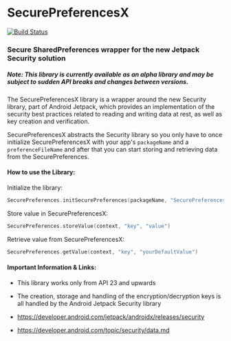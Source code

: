 # SecurePreferencesX

[![Build Status](https://travis-ci.com/drilonreqica/secure-preferencesX.svg?branch=master)](https://travis-ci.com/drilonreqica/secure-preferencesX)

### Secure SharedPreferences wrapper for the new Jetpack Security solution


##### Note: This library is currently available as an alpha library and may be subject to sudden API breaks and changes between versions.

The SecurePreferencesX library is a wrapper around the new Security library, part of Android Jetpack, which provides an implementation of the security best practices related to reading and writing data at rest, as well as key creation and verification.

SecurePreferencesX abstracts the Security library so you only have to once initialize SecurePreferencesX with your app's `packageName` and a `preferenceFileName` and after that you can start storing and retrieving data from the SecurePreferences.

#### How to use the Library:

Initialize the library:
``` kotlin
SecurePreferences.initSecurePreferences(packageName, "SecurePreferencesFileName")
```

Store value in SecurePreferencesX:
``` kotlin
SecurePreferences.storeValue(context, "key", "value")
```

Retrieve value from SecurePreferencesX:
``` kotlin
SecurePreferences.getValue(context, "key", "yourDefaultValue")
```

#### Important Information & Links:

* This library works only from API 23 and upwards

* The creation, storage and handling of the encryption/decryption keys is all handled by the Android Jetpack Security library

* https://developer.android.com/jetpack/androidx/releases/security

* https://developer.android.com/topic/security/data.md